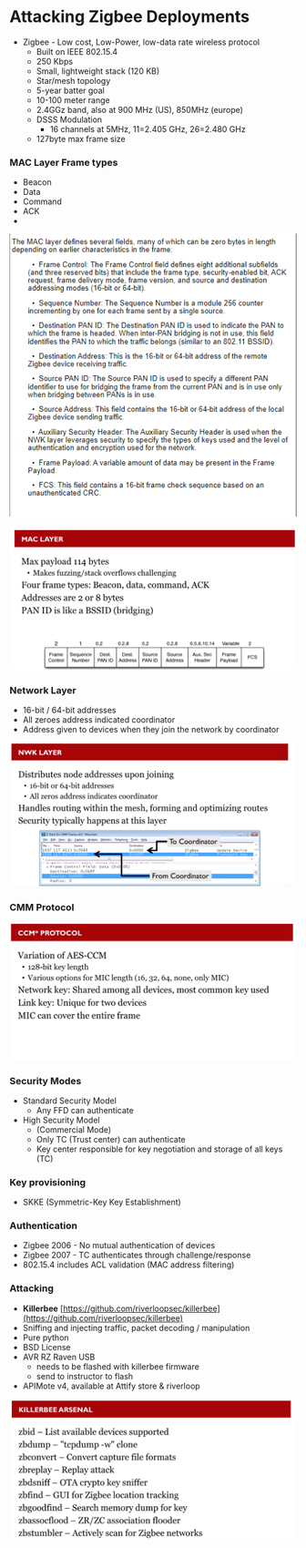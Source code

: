 # Attacking Zigbee Deployments

* Zigbee - Low cost, Low-Power, low-data rate wireless protocol
  * Built on IEEE 802.15.4
  * 250 Kbps
  * Small, lightweight stack (120 KB)
  * Star/mesh topology
  * 5-year batter goal
  * 10-100 meter range
  * 2.4GGz band, also at 900 MHz (US), 850MHz (europe)
  * DSSS Modulation
    * 16 channels at 5MHz, 11=2.405 GHz, 26=2.480 GHz
  * 127byte max frame size



### MAC Layer Frame types

* Beacon
* Data
* Command
* ACK
*

![](<../../.gitbook/assets/image (68).png>)

![](<../../.gitbook/assets/image (51) (1).png>)

### Network Layer

* 16-bit / 64-bit addresses
* All zeroes address indicated coordinator
* Address given to devices when they join the network by coordinator

![](<../../.gitbook/assets/image (33).png>)

### CMM Protocol

![](<../../.gitbook/assets/image (81) (1).png>)

### Security Modes

* Standard Security Model
  * Any FFD can authenticate
* High Security Model
  * (Commercial Mode)
  * Only TC (Trust center) can authenticate
  * Key center responsible for key negotiation and storage of all keys (TC)

### Key provisioning

* SKKE (Symmetric-Key Key Establishment)

### Authentication

* Zigbee 2006 - No mutual authentication of devices
* Zigbee 2007 - TC authenticates through challenge/response
* 802.15.4 includes ACL validation (MAC address filtering)

### Attacking

* **Killerbee** [https://github.com/riverloopsec/killerbee](https://github.com/riverloopsec/killerbee)
* Sniffing and injecting traffic, packet decoding / manipulation
* Pure python
* BSD License
* AVR RZ Raven USB
  * needs to be flashed with killerbee firmware
  * send to instructor to flash
* APIMote v4, available at Attify store & riverloop

![](<../../.gitbook/assets/image (67).png>)
